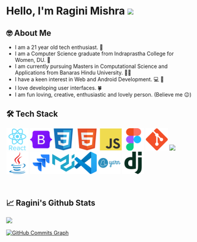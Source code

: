 <h1>Hello, I'm Ragini Mishra <img src="https://raw.githubusercontent.com/MartinHeinz/MartinHeinz/master/wave.gif" width="30px"> </h1>

<h2>🤓 About Me</h2>

- I am a 21 year old tech enthusiast. 🤠
- I am a Computer Science graduate from Indraprastha College for Women, DU. 🏫 
- I am currently pursuing Masters in Computational Science and Applications from Banaras Hindu University. 👨‍🎓
- I have a keen interest in Web and Android Development. 💻 📱
- I love developing user interfaces. 🍀
- I am fun loving, creative, enthusiastic and lovely person. (Believe me 😉) 

<h2>🛠 Tech Stack</h2>

<img src="https://github.com/devicons/devicon/blob/master/icons/react/react-original-wordmark.svg" width=60> <img src="https://github.com/devicons/devicon/blob/master/icons/bootstrap/bootstrap-original.svg" width=60><img src="https://github.com/devicons/devicon/blob/master/icons/css3/css3-original.svg" width=60> <img src="https://github.com/devicons/devicon/blob/master/icons/html5/html5-original.svg" width=60> <img src="https://github.com/devicons/devicon/blob/master/icons/javascript/javascript-original.svg" width=60><img src="https://github.com/devicons/devicon/blob/master/icons/figma/figma-original.svg" width=60> <img src="https://github.com/devicons/devicon/blob/master/icons/git/git-original.svg" width=60> <img src="https://cdn-icons-png.flaticon.com/128/270/270798.png" width=60> <img src="https://github.com/devicons/devicon/blob/master/icons/java/java-original.svg" width=60> <img src="https://github.com/devicons/devicon/blob/master/icons/jira/jira-original.svg" width=60><img src="https://github.com/devicons/devicon/blob/master/icons/materialui/materialui-plain.svg" width=60><img src="https://github.com/devicons/devicon/blob/master/icons/vscode/vscode-original.svg" width=60> <img src="https://github.com/devicons/devicon/blob/master/icons/yarn/yarn-original-wordmark.svg" width=60> <img src="https://github.com/devicons/devicon/blob/master/icons/django/django-plain.svg" width=60> 

<img src="https://komarev.com/ghpvc/?username=Rags-Mishra&style=flat-square&color=blue" alt=""/>



<h2>📈 Ragini's Github Stats</h2>

<a href="http://www.github.com/Rags-Mishra"><img src="https://github-readme-streak-stats.herokuapp.com/?user=Rags-Mishra&stroke=ffffff&background=171717&ring=0891b2&fire=0891b2&currStreakNum=ffffff&currStreakLabel=0891b2&sideNums=ffffff&sideLabels=ffffff&dates=ffffff&hide_border=true" /></a>

<a href="http://www.github.com/Rags-Mishra"><img src="https://activity-graph.herokuapp.com/graph?username=Rags-Mishra&bg_color=171717&color=ffffff&line=0891b2&point=ffffff&area_color=171717&area=true&hide_border=true&custom_title=GitHub%20Commits%20Graph" alt="GitHub Commits Graph" /></a>






